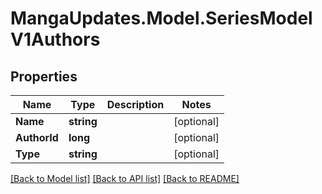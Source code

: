 # MangaUpdates.Model.SeriesModelV1Authors

## Properties

Name | Type | Description | Notes
------------ | ------------- | ------------- | -------------
**Name** | **string** |  | [optional] 
**AuthorId** | **long** |  | [optional] 
**Type** | **string** |  | [optional] 

[[Back to Model list]](../README.md#documentation-for-models) [[Back to API list]](../README.md#documentation-for-api-endpoints) [[Back to README]](../README.md)

